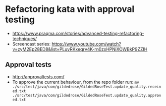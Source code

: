 # Refactoring kata with approval testing

* https://www.praqma.com/stories/advanced-testing-refactoring-techniques/
* Screencast series: https://www.youtube.com/watch?v=zyM2Ep28ED8&list=PLuvRKxeqrv4K-rn0zxHPNiXOWBkP9ZZIH

## Approval tests
* http://approvaltests.com/
* To approve the current behaviour, from the repo folder run:
`mv ./src/test/java/com/gildedrose/GildedRoseTest.update_quality.received.txt ./src/test/java/com/gildedrose/GildedRoseTest.update_quality.approved.txt`